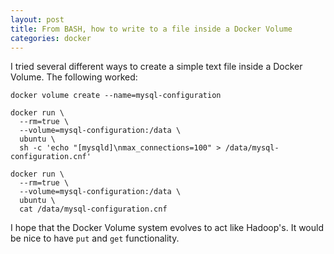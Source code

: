 ```yaml
---
layout: post
title: From BASH, how to write to a file inside a Docker Volume
categories: docker
---
```


I tried several different ways to create a simple text file inside a Docker Volume. The following worked:

```
docker volume create --name=mysql-configuration

docker run \
  --rm=true \
  --volume=mysql-configuration:/data \
  ubuntu \
  sh -c 'echo "[mysqld]\nmax_connections=100" > /data/mysql-configuration.cnf'

docker run \
  --rm=true \
  --volume=mysql-configuration:/data \
  ubuntu \
  cat /data/mysql-configuration.cnf
```

I hope that the Docker Volume system evolves to act like Hadoop's. It would be nice to have ``put`` and ``get`` functionality.

